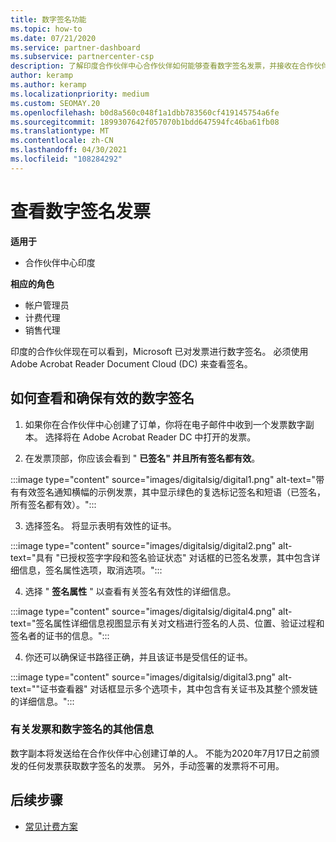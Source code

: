 ```yaml
---
title: 数字签名功能
ms.topic: how-to
ms.date: 07/21/2020
ms.service: partner-dashboard
ms.subservice: partnercenter-csp
description: 了解印度合作伙伴中心合作伙伴如何能够查看数字签名发票，并接收在合作伙伴中心创建的订单发票的数字副本。
author: keramp
ms.author: keramp
ms.localizationpriority: medium
ms.custom: SEOMAY.20
ms.openlocfilehash: b0d8a560c048f1a1dbb783560cf419145754a6fe
ms.sourcegitcommit: 1899307642f057070b1bdd647594fc46ba61fb08
ms.translationtype: MT
ms.contentlocale: zh-CN
ms.lasthandoff: 04/30/2021
ms.locfileid: "108284292"
---
```

# <a name="view-digitally-signed-invoices"></a>查看数字签名发票

**适用于**

- 合作伙伴中心印度

**相应的角色**

- 帐户管理员
- 计费代理
- 销售代理

印度的合作伙伴现在可以看到，Microsoft 已对发票进行数字签名。 必须使用 Adobe Acrobat Reader Document Cloud (DC) 来查看签名。

## <a name="how-to-view-and-insure-a-valid-digital-signature"></a>如何查看和确保有效的数字签名


1. 如果你在合作伙伴中心创建了订单，你将在电子邮件中收到一个发票数字副本。 选择将在 Adobe Acrobat Reader DC 中打开的发票。


2. 在发票顶部，你应该会看到 " **已签名" 并且所有签名都有效**。
 
 :::image type="content" source="images/digitalsig/digital1.png" alt-text="带有有效签名通知横幅的示例发票，其中显示绿色的复选标记签名和短语（已签名，所有签名都有效）。":::

3. 选择签名。 将显示表明有效性的证书。

:::image type="content" source="images/digitalsig/digital2.png" alt-text="具有 &quot;已授权签字字段和签名验证状态&quot; 对话框的已签名发票，其中包含详细信息，签名属性选项，取消选项。"::: 

4. 选择 " **签名属性** " 以查看有关签名有效性的详细信息。

:::image type="content" source="images/digitalsig/digital4.png" alt-text="签名属性详细信息视图显示有关对文档进行签名的人员、位置、验证过程和签名者的证书的信息。"::: 

4. 你还可以确保证书路径正确，并且该证书是受信任的证书。

 :::image type="content" source="images/digitalsig/digital3.png" alt-text="&quot;证书查看器&quot; 对话框显示多个选项卡，其中包含有关证书及其整个颁发链的详细信息。":::

### <a name="additional-information-on-invoices-and-digital-signatures"></a>有关发票和数字签名的其他信息

数字副本将发送给在合作伙伴中心创建订单的人。 不能为2020年7月17日之前颁发的任何发票获取数字签名的发票。 另外，手动签署的发票将不可用。

## <a name="next-steps"></a>后续步骤

- [常见计费方案](common-billing-scenarios.md)